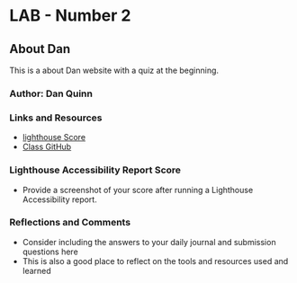 # LAB - Number 2

## About Dan

This is a about Dan website with a quiz at the beginning.

### Author: Dan Quinn

### Links and Resources

* [lighthouse Score](img/Lighthouse-lab-2.png)
* [Class GitHub](https://github.com/codefellows/seattle-code-201d99)


### Lighthouse Accessibility Report Score

* Provide a screenshot of your score after running a Lighthouse Accessibility report.

### Reflections and Comments

* Consider including the answers to your daily journal and submission questions here
* This is also a good place to reflect on the tools and resources used and learned
